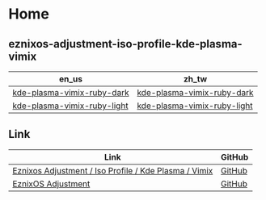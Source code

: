 

# Home


## eznixos-adjustment-iso-profile-kde-plasma-vimix

| en_us | zh_tw |
| --- | --- |
| [kde-plasma-vimix-ruby-dark](https://github.com/samwhelp/eznixos-adjustment-iso-profile-kde-plasma-vimix/tree/main/debian-12/locale/en_us/eznixos-adjustment-kde-plasma-vimix-ruby-dark) | [kde-plasma-vimix-ruby-dark](https://github.com/samwhelp/eznixos-adjustment-iso-profile-kde-plasma-vimix/tree/main/debian-12/locale/zh_tw/eznixos-adjustment-kde-plasma-vimix-ruby-dark) |
| [kde-plasma-vimix-ruby-light](https://github.com/samwhelp/eznixos-adjustment-iso-profile-kde-plasma-vimix/tree/main/debian-12/locale/en_us/eznixos-adjustment-kde-plasma-vimix-ruby-light) | [kde-plasma-vimix-ruby-light](https://github.com/samwhelp/eznixos-adjustment-iso-profile-kde-plasma-vimix/tree/main/debian-12/locale/zh_tw/eznixos-adjustment-kde-plasma-vimix-ruby-light) |


## Link

| Link | GitHub |
| ---- | ------ |
| [Eznixos Adjustment / Iso Profile / Kde Plasma / Vimix](https://samwhelp.github.io/eznixos-adjustment-iso-profile-kde-plasma-vimix/) | [GitHub](https://github.com/samwhelp/eznixos-adjustment-iso-profile-kde-plasma-vimix) |
| [EznixOS Adjustment](https://samwhelp.github.io/eznixos-adjustment/) | [GitHub](https://github.com/samwhelp/eznixos-adjustment) |
